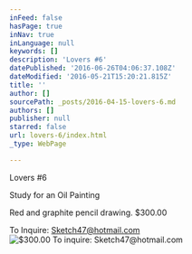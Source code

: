 ```yaml
---
inFeed: false
hasPage: true
inNav: true
inLanguage: null
keywords: []
description: 'Lovers #6'
datePublished: '2016-06-26T04:06:37.108Z'
dateModified: '2016-05-21T15:20:21.815Z'
title: ''
author: []
sourcePath: _posts/2016-04-15-lovers-6.md
authors: []
publisher: null
starred: false
url: lovers-6/index.html
_type: WebPage

---
```

Lovers \#6

Study for an Oil Painting

Red and graphite pencil drawing. $300.00

To Inquire: Sketch47@hotmail.com
![$300.00  To inquire:  Sketch47@hotmail.com](https://s3-us-west-2.amazonaws.com/the-grid-img/p/12c3dd3b4e0d39f04dbbe7fdb4638f567c00ffa5.jpg)